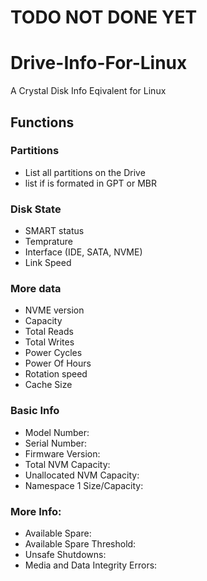 # TODO NOT DONE YET
# Drive-Info-For-Linux
A Crystal Disk Info Eqivalent for Linux

## Functions
### Partitions
- List all partitions on the Drive
- list if is formated in GPT or MBR
### Disk State
- SMART status
- Temprature
- Interface (IDE, SATA, NVME)
- Link Speed

### More data
- NVME version
- Capacity
- Total Reads
- Total Writes
- Power Cycles
- Power Of Hours
- Rotation speed
- Cache Size
### Basic Info
- Model Number:
- Serial Number:
- Firmware Version:
- Total NVM Capacity:
- Unallocated NVM Capacity:
- Namespace 1 Size/Capacity: 
### More Info:
- Available Spare:
- Available Spare Threshold:
- Unsafe Shutdowns:         
- Media and Data Integrity Errors:

